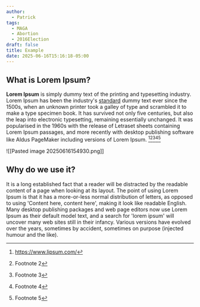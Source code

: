 ```yaml
---
author:
  - Patrick
tags:
  - MAGA
  - Abortion
  - 2016Election
draft: false
title: Example
date: 2025-06-16T15:16:18-05:00
---
```

## What is Lorem Ipsum?

**Lorem Ipsum** is simply dummy text of the printing and typesetting industry. Lorem Ipsum has been the industry's [standard](https://example.com) dummy text ever since the 1500s, when an unknown printer took a galley of type and scrambled it to make a type specimen book. It has survived not only five centuries, but also the leap into electronic typesetting, remaining essentially unchanged. It was popularised in the 1960s with the release of Letraset sheets containing Lorem Ipsum passages, and more recently with desktop publishing software like Aldus PageMaker including versions of Lorem Ipsum. [^1][^2][^3][^4][^5]

![[Pasted image 20250616154930.png]]
## Why do we use it?

It is a long established fact that a reader will be distracted by the readable content of a page when looking at its layout. The point of using Lorem Ipsum is that it has a more-or-less normal distribution of letters, as opposed to using 'Content here, content here', making it look like readable English. Many desktop publishing packages and web page editors now use Lorem Ipsum as their default model text, and a search for 'lorem ipsum' will uncover many web sites still in their infancy. Various versions have evolved over the years, sometimes by accident, sometimes on purpose (injected humour and the like).

[^1]: https://www.lipsum.com/
[^2]: Footnote 2
[^3]: Footnote 3
[^4]: Footnote 4
[^5]: Footnote 5